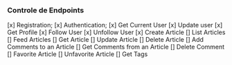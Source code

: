 ### Controle de Endpoints

[x] Registration;
[x] Authentication;
[x] Get Current User
[x] Update user
[x] Get Profile
[x] Follow User
[x] Unfollow User
[x] Create Article
[] List Articles
[] Feed Articles
[] Get Article
[] Update Article
[] Delete Article
[] Add Comments to an Article
[] Get Comments from an Article
[] Delete Comment
[] Favorite Article
[] Unfavorite Article
[] Get Tags

